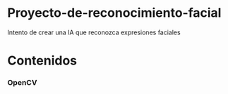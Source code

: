 # Proyecto-de-reconocimiento-facial
Intento de crear una IA que reconozca expresiones faciales
# Contenidos
### OpenCV

